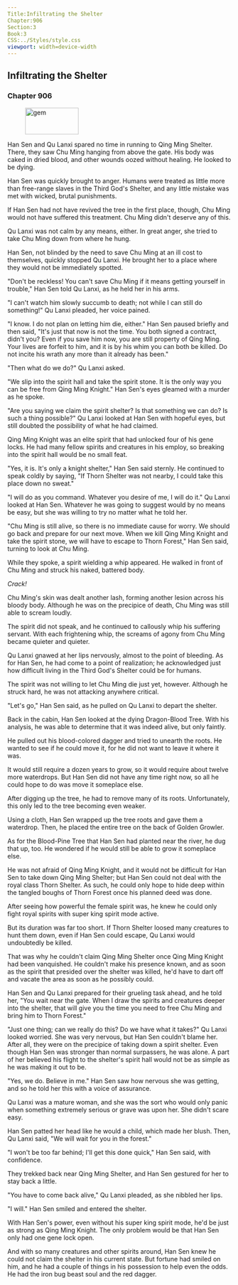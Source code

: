 ```yaml
---
Title:Infiltrating the Shelter 
Chapter:906 
Section:3 
Book:3 
CSS:../Styles/style.css 
viewport: width=device-width
---
```

  
## Infiltrating the Shelter
### Chapter 906
  
<figure>
	<img src="../Images/gem.gif" alt="gem" id="gem" width="120" height="60" />
</figure>
  

  
Han Sen and Qu Lanxi spared no time in running to Qing Ming Shelter. There, they saw Chu Ming hanging from above the gate. His body was caked in dried blood, and other wounds oozed without healing. He looked to be dying.

Han Sen was quickly brought to anger. Humans were treated as little more than free-range slaves in the Third God's Shelter, and any little mistake was met with wicked, brutal punishments.

If Han Sen had not have revived the tree in the first place, though, Chu Ming would not have suffered this treatment. Chu Ming didn't deserve any of this.

Qu Lanxi was not calm by any means, either. In great anger, she tried to take Chu Ming down from where he hung.

Han Sen, not blinded by the need to save Chu Ming at an ill cost to themselves, quickly stopped Qu Lanxi. He brought her to a place where they would not be immediately spotted.

"Don't be reckless! You can't save Chu Ming if it means getting yourself in trouble," Han Sen told Qu Lanxi, as he held her in his arms.

"I can't watch him slowly succumb to death; not while I can still do something!" Qu Lanxi pleaded, her voice pained.

"I know. I do not plan on letting him die, either." Han Sen paused briefly and then said, "It's just that now is not the time. You both signed a contract, didn't you? Even if you save him now, you are still property of Qing Ming. Your lives are forfeit to him, and it is by his whim you can both be killed. Do not incite his wrath any more than it already has been."

"Then what do we do?" Qu Lanxi asked.

"We slip into the spirit hall and take the spirit stone. It is the only way you can be free from Qing Ming Knight." Han Sen's eyes gleamed with a murder as he spoke.

"Are you saying we claim the spirit shelter? Is that something we can do? Is such a thing possible?" Qu Lanxi looked at Han Sen with hopeful eyes, but still doubted the possibility of what he had claimed.

Qing Ming Knight was an elite spirit that had unlocked four of his gene locks. He had many fellow spirits and creatures in his employ, so breaking into the spirit hall would be no small feat.

"Yes, it is. It's only a knight shelter," Han Sen said sternly. He continued to speak coldly by saying, "If Thorn Shelter was not nearby, I could take this place down no sweat."

"I will do as you command. Whatever you desire of me, I will do it." Qu Lanxi looked at Han Sen. Whatever he was going to suggest would by no means be easy, but she was willing to try no matter what he told her.

"Chu Ming is still alive, so there is no immediate cause for worry. We should go back and prepare for our next move. When we kill Qing Ming Knight and take the spirit stone, we will have to escape to Thorn Forest," Han Sen said, turning to look at Chu Ming.

While they spoke, a spirit wielding a whip appeared. He walked in front of Chu Ming and struck his naked, battered body.

*Crack!*

Chu Ming's skin was dealt another lash, forming another lesion across his bloody body. Although he was on the precipice of death, Chu Ming was still able to scream loudly.

The spirit did not speak, and he continued to callously whip his suffering servant. With each frightening whip, the screams of agony from Chu Ming became quieter and quieter.

Qu Lanxi gnawed at her lips nervously, almost to the point of bleeding. As for Han Sen, he had come to a point of realization; he acknowledged just how difficult living in the Third God's Shelter could be for humans.

The spirit was not willing to let Chu Ming die just yet, however. Although he struck hard, he was not attacking anywhere critical.

"Let's go," Han Sen said, as he pulled on Qu Lanxi to depart the shelter.

Back in the cabin, Han Sen looked at the dying Dragon-Blood Tree. With his analysis, he was able to determine that it was indeed alive, but only faintly.

He pulled out his blood-colored dagger and tried to unearth the roots. He wanted to see if he could move it, for he did not want to leave it where it was.

It would still require a dozen years to grow, so it would require about twelve more waterdrops. But Han Sen did not have any time right now, so all he could hope to do was move it someplace else.

After digging up the tree, he had to remove many of its roots. Unfortunately, this only led to the tree becoming even weaker.

Using a cloth, Han Sen wrapped up the tree roots and gave them a waterdrop. Then, he placed the entire tree on the back of Golden Growler.

As for the Blood-Pine Tree that Han Sen had planted near the river, he dug that up, too. He wondered if he would still be able to grow it someplace else.

He was not afraid of Qing Ming Knight, and it would not be difficult for Han Sen to take down Qing Ming Shelter; but Han Sen could not deal with the royal class Thorn Shelter. As such, he could only hope to hide deep within the tangled boughs of Thorn Forest once his planned deed was done.

After seeing how powerful the female spirit was, he knew he could only fight royal spirits with super king spirit mode active.

But its duration was far too short. If Thorn Shelter loosed many creatures to hunt them down, even if Han Sen could escape, Qu Lanxi would undoubtedly be killed.

That was why he couldn't claim Qing Ming Shelter once Qing Ming Knight had been vanquished. He couldn't make his presence known, and as soon as the spirit that presided over the shelter was killed, he'd have to dart off and vacate the area as soon as he possibly could.

Han Sen and Qu Lanxi prepared for their grueling task ahead, and he told her, "You wait near the gate. When I draw the spirits and creatures deeper into the shelter, that will give you the time you need to free Chu Ming and bring him to Thorn Forest."

"Just one thing; can we really do this? Do we have what it takes?" Qu Lanxi looked worried. She was very nervous, but Han Sen couldn't blame her. After all, they were on the precipice of taking down a spirit shelter. Even though Han Sen was stronger than normal surpassers, he was alone. A part of her believed his flight to the shelter's spirit hall would not be as simple as he was making it out to be.

"Yes, we do. Believe in me." Han Sen saw how nervous she was getting, and so he told her this with a voice of assurance.

Qu Lanxi was a mature woman, and she was the sort who would only panic when something extremely serious or grave was upon her. She didn't scare easy.

Han Sen patted her head like he would a child, which made her blush. Then, Qu Lanxi said, "We will wait for you in the forest."

"I won't be too far behind; I'll get this done quick," Han Sen said, with confidence.

They trekked back near Qing Ming Shelter, and Han Sen gestured for her to stay back a little.

"You have to come back alive," Qu Lanxi pleaded, as she nibbled her lips.

"I will." Han Sen smiled and entered the shelter.

With Han Sen's power, even without his super king spirit mode, he'd be just as strong as Qing Ming Knight. The only problem would be that Han Sen only had one gene lock open.

And with so many creatures and other spirits around, Han Sen knew he could not claim the shelter in his current state. But fortune had smiled on him, and he had a couple of things in his possession to help even the odds. He had the iron bug beast soul and the red dagger.